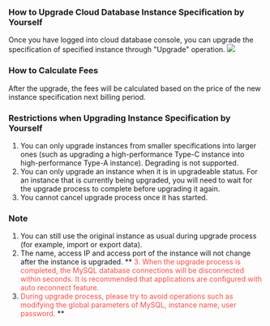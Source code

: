### How to Upgrade Cloud Database Instance Specification by Yourself
Once you have logged into cloud database console, you can upgrade the specification of specified instance through "Upgrade" operation.
![ ](//mc.qcloudimg.com/static/img/175792a1e1ac70303e987fc71dd92f5d/image.png)

### How to Calculate Fees
After the upgrade, the fees will be calculated based on the price of the new instance specification next billing period.

### Restrictions when Upgrading Instance Specification by Yourself
1. You can only upgrade instances from smaller specifications into larger ones (such as upgrading a high-performance Type-C instance into high-performance Type-A instance). Degrading is not supported.
2. You can only upgrade an instance when it is in upgradeable status. For an instance that is currently being upgraded, you will need to wait for the upgrade process to complete before upgrading it again.
3. You cannot cancel upgrade process once it has started.

### Note
1. You can still use the original instance as usual during upgrade process (for example, import or export data).
2. The name, access IP and access port of the instance will not change after the instance is upgraded.
\*\* <font color="#FE4C40">3. When the upgrade process is completed, the MySQL database connections will be disconnected within seconds. It is recommended that applications are configured with auto reconnect feature.
4. During upgrade process, please try to avoid operations such as modifying the global parameters of MySQL, instance name, user password. </font> \*\*


